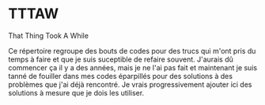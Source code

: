 # TTTAW
That Thing Took A While

Ce répertoire regroupe des bouts de codes pour des trucs qui m'ont pris du temps à faire et que je suis suceptible de refaire souvent.
J'aurais dû commencer ça il y a des années, mais je ne l'ai pas fait et maintenant je suis tanné de fouiller dans mes codes éparpillés 
pour des solutions à des problèmes que j'ai déjà rencontré. Je vrais progressivement ajouter ici des solutions à mesure que je dois les utiliser.
